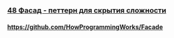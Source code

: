### [48 Фасад - петтерн для скрытия сложности](https://www.youtube.com/watch?v=oJtBO7CystE)

#### https://github.com/HowProgrammingWorks/Facade

